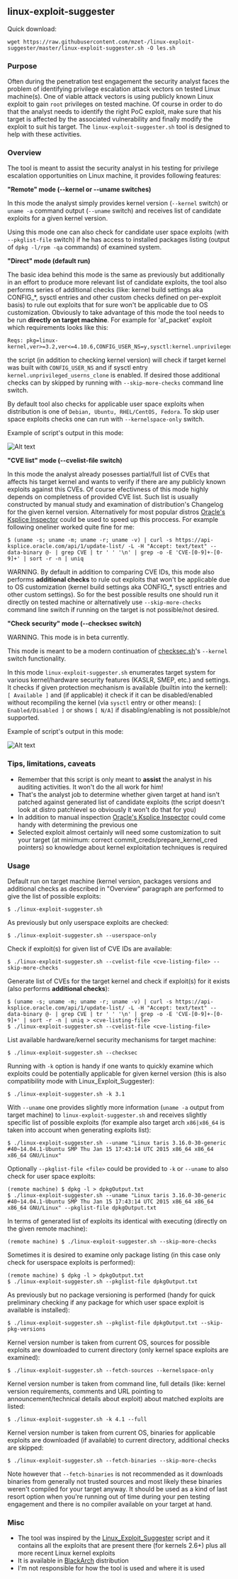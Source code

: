 
## linux-exploit-suggester

Quick download:

    wget https://raw.githubusercontent.com/mzet-/linux-exploit-suggester/master/linux-exploit-suggester.sh -O les.sh

### Purpose

Often during the penetration test engagement the security analyst faces the problem of identifying privilege escalation attack vectors on tested Linux machine(s). One of viable attack vectors is using publicly known Linux exploit to gain `root` privileges on tested machine. Of course in order to do that the analyst needs to identify the right PoC exploit, make sure that his target is affected by the associated vulnerability and finally modify the exploit to suit his target. The `linux-exploit-suggester.sh` tool is designed to help with these activities.

### Overview

The tool is meant to assist the security analyst in his testing for privilege escalation opportunities on Linux machine, it provides following features:

**"Remote" mode (--kernel or --uname switches)**

In this mode the analyst simply provides kernel version (`--kernel` switch) or `uname -a` command output (`--uname` switch) and receives list of candidate exploits for a given kernel version.

Using this mode one can also check for candidate user space exploits (with `--pkglist-file` switch) if he has access to installed packages listing (output of `dpkg -l/rpm -qa` commands) of examined system.

**"Direct" mode (default run)**

The basic idea behind this mode is the same as previously but additionally in an effort to produce more relevant list of candidate exploits, the tool also performs series of additional checks (like: kernel build settings aka CONFIG_*, sysctl entries and other custom checks defined on per-exploit basis) to rule out exploits that for sure won't be applicable due to OS customization. Obviously to take advantage of this mode the tool needs to be run **directly on target machine**. For example for 'af_packet' exploit which requirements looks like this:

    Reqs: pkg=linux-kernel,ver>=3.2,ver<=4.10.6,CONFIG_USER_NS=y,sysctl:kernel.unprivileged_userns_clone==1

the script (in addition to checking kernel version) will check if target kernel was built with `CONFIG_USER_NS` and if sysctl entry `kernel.unprivileged_userns_clone` is enabled. If desired those additional checks can by skipped by running with `--skip-more-checks` command line switch.

By default tool also checks for applicable user space exploits when distribution is one of `Debian, Ubuntu, RHEL/CentOS, Fedora`. To skip user space exploits checks one can run with `--kernelspace-only` switch.

Example of script's output in this mode:

![Alt text](/../screenshot/screenshot3.png "linux-exploit-suggester.sh output")

**"CVE list" mode (--cvelist-file switch)**

In this mode the analyst already posesses partial/full list of CVEs that affects his target kernel and wants to verify if there are any publicly known exploits against this CVEs. Of course efectivness of this mode highly depends on completness of provided CVE list. Such list is usually constructed by manual study and examination of distribution's Changelog for the given kernel version. Alternatively for most popular distros [Oracle's Ksplice Inspector](http://www.ksplice.com/inspector) could be used to speed up this proccess. For example following oneliner worked quite fine for me:

```
$ (uname -s; uname -m; uname -r; uname -v) | curl -s https://api-ksplice.oracle.com/api/1/update-list/ -L -H "Accept: text/text" --data-binary @- | grep CVE | tr ' ' '\n' | grep -o -E 'CVE-[0-9]+-[0-9]+' | sort -r -n | uniq
```

WARNING. By default in addition to comparing CVE IDs, this mode also performs **additional checks** to rule out exploits that won't be applicable due to OS customization (kernel build settings aka CONFIG_*, sysctl entries and other custom settings). So for the best possible results one should run it directly on tested machine or alternatively use `--skip-more-checks` command line switch if running on the target is not possible/not desired.

**"Check security" mode (--checksec switch)**

WARNING. This mode is in beta currently.

This mode is meant to be a modern continuation of [checksec.sh](http://www.trapkit.de/tools/checksec.html)'s `--kernel` switch functionality.

In this mode `linux-exploit-suggester.sh` enumerates target system for various kernel/hardware security features (KASLR, SMEP, etc.) and settings. It checks if given protection mechanism is available (builtin into the kernel): `[ Available ]` and (if applicable) it check if it can be disabled/enabled without recompiling the kernel (via `sysctl` entry or other means): `[ Enabled/Disabled ]` or shows `[ N/A]` if disabling/enabling is not possible/not supported.

Example of script's output in this mode:

![Alt text](/../screenshot/screenshot-checksec.png "linux-exploit-suggester.sh --checksec output")

### Tips, limitations, caveats

 - Remember that this script is only meant to **assist** the analyst in his auditing activities. It won't do the all work for him!
 - That's the analyst job to determine whether given target at hand isn't patched against generated list of candidate exploits (the script doesn't look at distro patchlevel so obviously it won't do that for you)
 - In addition to manual inspection [Oracle's Ksplice Inspector](http://www.ksplice.com/inspector) could come handy with determining the previous one
 - Selected exploit almost certainly will need some customization to suit your target (at minimum: correct commit_creds/prepare_kernel_cred pointers) so knowledge about kernel exploitation techniques is required

### Usage

Default run on target machine (kernel version, packages versions and additional checks as described in "Overview" paragraph are performed to give the list of possible exploits:

    $ ./linux-exploit-suggester.sh

As previously but only userspace exploits are checked:

    $ ./linux-exploit-suggester.sh --userspace-only

Check if exploit(s) for given list of CVE IDs are available:

    $ ./linux-exploit-suggester.sh --cvelist-file <cve-listing-file> --skip-more-checks

Generate list of CVEs for the target kernel and check if exploit(s) for it exists (also performs **additional checks**):

    $ (uname -s; uname -m; uname -r; uname -v) | curl -s https://api-ksplice.oracle.com/api/1/update-list/ -L -H "Accept: text/text" --data-binary @- | grep CVE | tr ' ' '\n' | grep -o -E 'CVE-[0-9]+-[0-9]+' | sort -r -n | uniq > <cve-listing-file>
    $ ./linux-exploit-suggester.sh --cvelist-file <cve-listing-file>

List available hardware/kernel security mechanisms for target machine:

    $ ./linux-exploit-suggester.sh --checksec

Running with `-k` option is handy if one wants to quickly examine which exploits could be potentially applicable for given kernel version (this is also compatibility mode with Linux_Exploit_Suggester):

    $ ./linux-exploit-suggester.sh -k 3.1

With `--uname` one provides slightly more information (`uname -a` output from target machine) to `linux-exploit-suggester.sh` and receives slightly specific list of possible exploits (for example also target arch `x86|x86_64` is taken into account when generating exploits list):

    $ ./linux-exploit-suggester.sh --uname "Linux taris 3.16.0-30-generic #40~14.04.1-Ubuntu SMP Thu Jan 15 17:43:14 UTC 2015 x86_64 x86_64 x86_64 GNU/Linux"

Optionally `--pkglist-file <file>` could be provided to `-k` or `--uname` to also check for user space exploits:

    (remote machine) $ dpkg -l > dpkgOutput.txt
    $ ./linux-exploit-suggester.sh --uname "Linux taris 3.16.0-30-generic #40~14.04.1-Ubuntu SMP Thu Jan 15 17:43:14 UTC 2015 x86_64 x86_64 x86_64 GNU/Linux" --pkglist-file dpkgOutput.txt

In terms of generated list of exploits its identical with executing (directly on the given remote machine):

    (remote machine) $ ./linux-exploit-suggester.sh --skip-more-checks

Sometimes it is desired to examine only package listing (in this case only check for userspace exploits is performed):

    (remote machine) $ dpkg -l > dpkgOutput.txt
    $ ./linux-exploit-suggester.sh --pkglist-file dpkgOutput.txt

As previously but no package versioning is performed (handy for quick preliminary checking if any package for which user space exploit is available is installed):

    $ ./linux-exploit-suggester.sh --pkglist-file dpkgOutput.txt --skip-pkg-versions

Kernel version number is taken from current OS, sources for possible exploits are downloaded to current directory (only kernel space exploits are examined):

    $ ./linux-exploit-suggester.sh --fetch-sources --kernelspace-only

Kernel version number is taken from command line, full details (like: kernel version requirements, comments and URL pointing to announcement/technical details about exploit) about matched exploits are listed:

    $ ./linux-exploit-suggester.sh -k 4.1 --full

Kernel version number is taken from current OS, binaries for applicable exploits are downloaded (if available) to current directory, additional checks are skipped:

    $ ./linux-exploit-suggester.sh --fetch-binaries --skip-more-checks

Note however that `--fetch-binaries` is not recommended as it downloads binaries from generally not trusted sources and most likely these binaries weren't compiled for your target anyway. It should be used as a kind of last resort option when you're running out of time during your pen testing engagement and there is no compiler available on your target at hand.

### Misc

 - The tool was inspired by the [Linux_Exploit_Suggester](https://github.com/PenturaLabs/Linux_Exploit_Suggester) script and it contains all the exploits that are present there (for kernels 2.6+) plus all more recent Linux kernel exploits
 - It is available in [BlackArch](https://www.blackarch.org/) distribution
 - I'm not responsible for how the tool is used and where it is used
